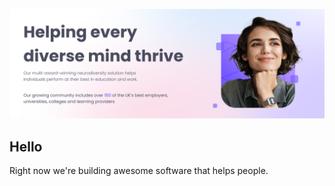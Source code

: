 ![Cognassist](assets/header_image.png)

## Hello

Right now we're building awesome software that helps people.